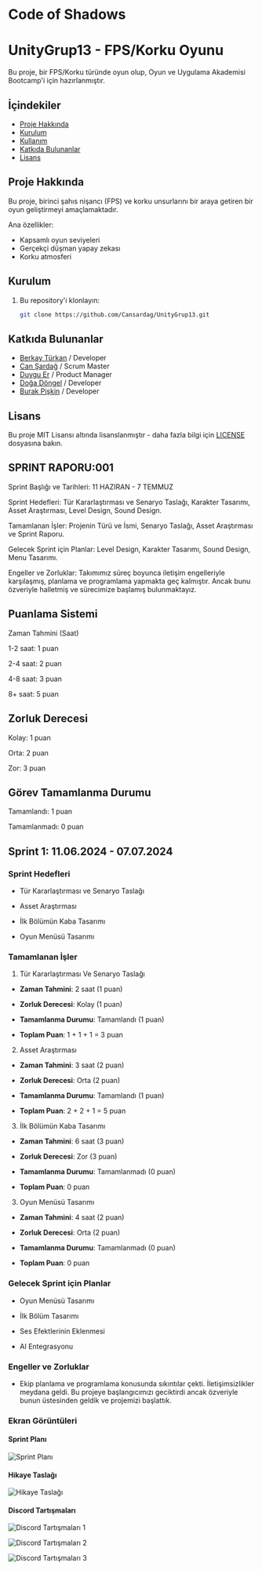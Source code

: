 # Code of Shadows

# UnityGrup13 - FPS/Korku Oyunu
Bu proje, bir FPS/Korku türünde oyun olup, Oyun ve Uygulama Akademisi Bootcamp'i için hazırlanmıştır.

## İçindekiler
- [Proje Hakkında](#proje-hakkında)
- [Kurulum](#kurulum)
- [Kullanım](#kullanım)
- [Katkıda Bulunanlar](#katkıda-bulunanlar)
- [Lisans](#lisans)


## Proje Hakkında
Bu proje, birinci şahıs nişancı (FPS) ve korku unsurlarını bir araya getiren bir oyun geliştirmeyi amaçlamaktadır. 

Ana özellikler:
- Kapsamlı oyun seviyeleri
- Gerçekçi düşman yapay zekası
- Korku atmosferi

## Kurulum
1. Bu repository'i klonlayın:
   ```bash
   git clone https://github.com/Cansardag/UnityGrup13.git


## Katkıda Bulunanlar
- [Berkay Türkan](https://github.com/berkaytrkn) / Developer
- [Can Şardağ](https://github.com/Cansardag) / Scrum Master
- [Duygu Er](https://github.com/Duyguru) / Product Manager
- [Doğa Döngel](https://github.com/dogadongel) / Developer
- [Burak Pişkin](https://github.com/reinhpash) / Developer



## Lisans
Bu proje MIT Lisansı altında lisanslanmıştır - daha fazla bilgi için [LICENSE](LICENSE) dosyasına bakın.



## SPRINT RAPORU:001

Sprint Başlığı ve Tarihleri: 11 HAZIRAN - 7 TEMMUZ

Sprint Hedefleri: Tür Kararlaştırması ve Senaryo Taslağı, Karakter Tasarımı, Asset Araştırması, Level Design, Sound Design.

Tamamlanan İşler: Projenin Türü ve İsmi, Senaryo Taslağı, Asset Araştırması ve Sprint Raporu.

Gelecek Sprint için Planlar: Level Design, Karakter Tasarımı, Sound Design, Menu Tasarımı.

Engeller ve Zorluklar: Takımımız süreç boyunca iletişim engelleriyle karşılaşmış, planlama ve programlama yapmakta geç kalmıştır. Ancak bunu özveriyle halletmiş ve sürecimize başlamış bulunmaktayız.

## Puanlama Sistemi

Zaman Tahmini (Saat)

1-2 saat: 1 puan

2-4 saat: 2 puan

4-8 saat: 3 puan

8+ saat: 5 puan

## Zorluk Derecesi

Kolay: 1 puan

Orta: 2 puan

Zor: 3 puan

## Görev Tamamlanma Durumu

Tamamlandı: 1 puan

Tamamlanmadı: 0 puan

## Sprint 1: 11.06.2024 - 07.07.2024

### Sprint Hedefleri
- Tür Kararlaştırması ve Senaryo Taslağı

- Asset Araştırması

- İlk Bölümün Kaba Tasarımı

- Oyun Menüsü Tasarımı

### Tamamlanan İşler

1. Tür Kararlaştırması Ve Senaryo Taslağı
   
- **Zaman Tahmini**: 2 saat (1 puan)
   
- **Zorluk Derecesi**: Kolay (1 puan)
   
- **Tamamlanma Durumu**: Tamamlandı (1 puan)
   
- **Toplam Puan**: 1 + 1 + 1 = 3 puan

2. Asset Araştırması
   
- **Zaman Tahmini**: 3 saat (2 puan)
   
- **Zorluk Derecesi**: Orta (2 puan)
   
- **Tamamlanma Durumu**: Tamamlandı (1 puan)
   
- **Toplam Puan**: 2 + 2 + 1 = 5 puan

3. İlk Bölümün Kaba Tasarımı
   
- **Zaman Tahmini**: 6 saat (3 puan)
   
- **Zorluk Derecesi**: Zor (3 puan)
   
- **Tamamlanma Durumu**: Tamamlanmadı (0 puan)
   
- **Toplam Puan**: 0 puan

3. Oyun Menüsü Tasarımı
   
- **Zaman Tahmini**: 4 saat (2 puan)
   
- **Zorluk Derecesi**: Orta (2 puan)
   
- **Tamamlanma Durumu**: Tamamlanmadı (0 puan)
   
- **Toplam Puan**: 0 puan

### Gelecek Sprint için Planlar

- Oyun Menüsü Tasarımı

- İlk Bölüm Tasarımı

- Ses Efektlerinin Eklenmesi

- AI Entegrasyonu

### Engeller ve Zorluklar

- Ekip planlama ve programlama konusunda sıkıntılar çekti. İletişimsizlikler meydana geldi. Bu projeye başlangıcımızı geciktirdi ancak özveriyle bunun üstesinden geldik ve projemizi başlattık.


### Ekran Görüntüleri

#### Sprint Planı

![Sprint Planı](./images/Ekran%20g%C3%B6r%C3%BCnt%C3%BCs%C3%BC%202024-07-10%20181048.png)

#### Hikaye Taslağı

![Hikaye Taslağı](./images/Ekran%20g%C3%B6r%C3%BCnt%C3%BCs%C3%BC%202024-07-10%20180931.png)

#### Discord Tartışmaları

![Discord Tartışmaları 1](./images/Ekran%20g%C3%B6r%C3%BCnt%C3%BCs%C3%BC%202024-07-10%20180756.png)

![Discord Tartışmaları 2](./images/Ekran%20g%C3%B6r%C3%BCnt%C3%BCs%C3%BC%202024-07-10%20180823.png)

![Discord Tartışmaları 3](./images/Ekran%20g%C3%B6r%C3%BCnt%C3%BCs%C3%BC%202024-07-10%20180919.png)


